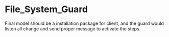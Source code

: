 # File_System_Guard
Final model should be a installation package for client, and the guard would listen all change and send proper message to activate the steps.
